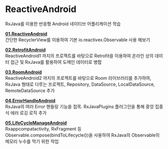 # ReactiveAndroid
RxJava를 이용한 반응형 Android 네이티브 어플리케이션 학습

<a href="./01.ReactiveAndroid"><strong>01.ReactiveAndroid</strong></a>
<br>
간단한 RecyclerView를 이용하여 기본 io.reactivex.Observable 사용 해보기


<a href="./02.RetrofitAndroid"><strong>02.RetrofitAndroid</strong></a>
<br>
ReactiveAndroid1 까지의 프로젝트를 바탕으로 Retrofit을 이용하여 온라인 상의 데이터 접근 및 RxJava를 활용하여 도메인 데이터로 병합


<a href="./03.RoomAndroid"><strong>03.RoomAndroid</strong></a>
<br>
ReactiveAndroid2 까지의 프로젝트를 바탕으로 Room 라이브러리를 추가하여, RxJava 형태로 다루는 프로젝트, Repository, DataSource, LocalDataSource, RemoteDataSource 추가


<a href="./04.ErrorHandleAndroid"><strong>04.ErrorHandleAndroid</strong></a>
<br>
RxJava의 여러 Error 핸들링 기능을 접목. RxJavaPlugins 플러그인을 통해 중앙 집중식 에러 로깅 로직 추가 


<a href="./05.LifeCycleManageAndroid"><strong>05.LifeCycleManageAndroid</strong></a>
<br>
Rxappcompatactivity, RxFragment 등 Observable.compose(bindToLifecycle())을 사용하여 RxJava의 Observable의 메모리 누수를 막기 위한 작업
